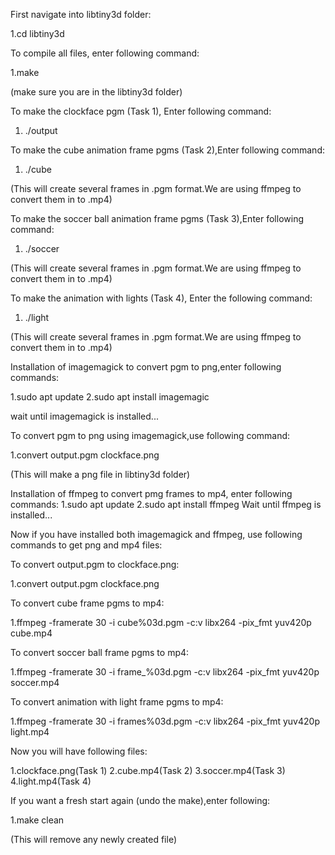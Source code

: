 First navigate into libtiny3d folder:

1.cd libtiny3d

To compile all files, enter following command:

1.make

(make sure you are in the libtiny3d folder)

To make the clockface pgm (Task 1), Enter following command:

1. ./output

To make the cube animation frame pgms (Task 2),Enter following command:

1. ./cube

(This will create several frames in .pgm format.We are using ffmpeg to convert them in to .mp4)

To make the soccer ball animation frame pgms (Task 3),Enter following command:

1. ./soccer

(This will create several frames in .pgm format.We are using ffmpeg to convert them in to .mp4)

To make the animation with lights (Task 4), Enter the following command:

1. ./light

(This will create several frames in .pgm format.We are using ffmpeg to convert them in to .mp4)

Installation of imagemagick to convert pgm to png,enter following commands:

1.sudo apt update
2.sudo apt install imagemagic

wait until imagemagick is installed...

To convert pgm to png using imagemagick,use following command:

1.convert output.pgm clockface.png

(This will make a png file in libtiny3d folder)

Installation of ffmpeg to convert pmg frames to mp4, enter following commands:
1.sudo apt update
2.sudo apt install ffmpeg
Wait until ffmpeg is installed...

Now if you have installed both imagemagick and ffmpeg, use following commands to get png and mp4 files:

To convert output.pgm to clockface.png:

1.convert output.pgm clockface.png

To convert cube frame pgms to mp4:

1.ffmpeg -framerate 30 -i cube%03d.pgm -c:v libx264 -pix_fmt yuv420p cube.mp4

To convert soccer ball frame pgms to mp4:

1.ffmpeg -framerate 30 -i frame_%03d.pgm -c:v libx264 -pix_fmt yuv420p soccer.mp4

To convert animation with light frame pgms to mp4:

1.ffmpeg -framerate 30 -i frames%03d.pgm -c:v libx264 -pix_fmt yuv420p light.mp4

Now you will have following files:

1.clockface.png(Task 1)
2.cube.mp4(Task 2)
3.soccer.mp4(Task 3)
4.light.mp4(Task 4)

If you want a fresh start again (undo the make),enter following:

1.make clean

(This will remove any newly created file)


